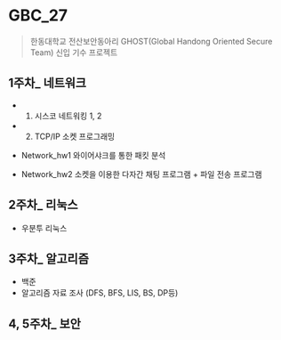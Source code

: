 # GBC_27
> 한동대학교 전산보안동아리 GHOST(Global Handong Oriented Secure Team) 신입 기수 프로젝트

## 1주차_ 네트워크
- 1. 시스코 네트워킹 1, 2
- 2. TCP/IP 소켓 프로그래밍

- Network_hw1 
  와이어샤크를 통한 패킷 분석
- Network_hw2
  소켓을 이용한 다자간 채팅 프로그램 + 파일 전송 프로그램

## 2주차_ 리눅스
- 우분투 리눅스

## 3주차_ 알고리즘
- 백준
- 알고리즘 자료 조사 (DFS, BFS, LIS, BS, DP등)

## 4, 5주차_ 보안
